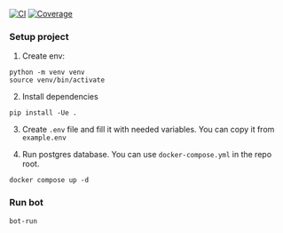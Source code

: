 [![CI](https://github.com/nikoontelegram/LeonardoAI/actions/workflows/ci.yml/badge.svg)](https://github.com/nikoontelegram/LeonardoAI/actions/workflows/ci.yml)
[![Coverage](https://img.shields.io/badge/coverage-100%25-brightgreen)](https://github.com/nikoontelegram/LeonardoAI/actions/workflows/ci.yml)

### Setup project

1. Create env:

```
python -m venv venv
source venv/bin/activate
```

2. Install dependencies

```
pip install -Ue .
```

3. Create `.env` file and fill it with needed variables. You can copy it from `example.env`

4. Run postgres database. You can use `docker-compose.yml` in the repo root.

```
docker compose up -d
```

### Run bot

```
bot-run
```
